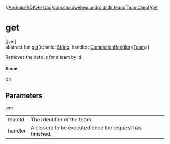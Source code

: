 //[Android-SDKv6-Doc](../../../index.md)/[com.ciscowebex.androidsdk.team](../index.md)/[TeamClient](index.md)/[get](get.md)

# get

[jvm]\
abstract fun [get](get.md)(teamId: [String](https://kotlinlang.org/api/latest/jvm/stdlib/kotlin/-string/index.html), handler: [CompletionHandler](../../com.ciscowebex.androidsdk/-completion-handler/index.md)&lt;[Team](../-team/index.md)&gt;)

Retrieves the details for a team by id.

#### Since

0.1

## Parameters

jvm

| | |
|---|---|
| teamId | The identifier of the team. |
| handler | A closure to be executed once the request has finished. |
